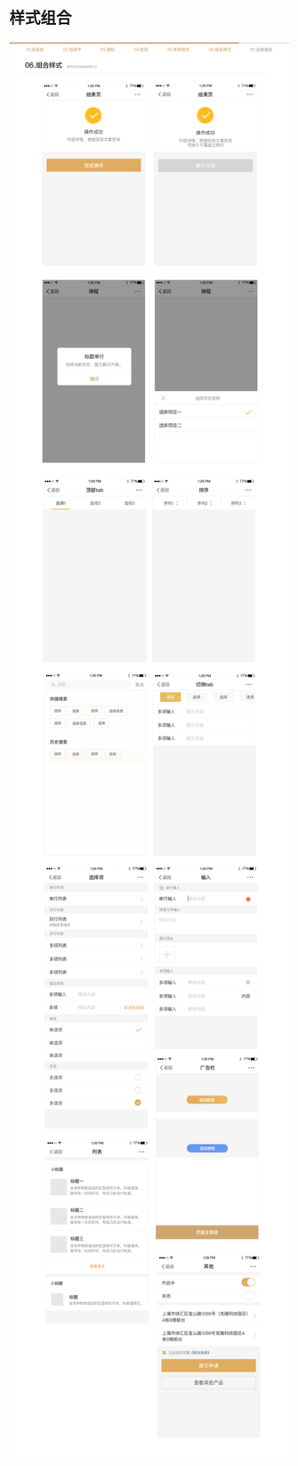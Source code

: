 # 样式组合

<img  align="center" src="../../assets/res/img_601.png">
<img  align="center" src="../../assets/res/img_602.png">
<img  align="center" src="../../assets/res/img_603.png">
<img  align="center" src="../../assets/res/img_604.png">
<img  align="center" src="../../assets/res/img_605.png">
<img  align="center" src="../../assets/res/img_606.png">
<img  align="center" src="../../assets/res/img_607.png">
<img  align="center" src="../../assets/res/img_608.png">
<img  align="center" src="../../assets/res/img_609.png">
